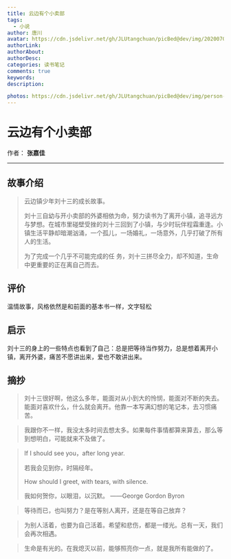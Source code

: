 ```yaml
---
title: 云边有个小卖部
tags:
  - 小说
author: 唐川
avatar: https://cdn.jsdelivr.net/gh/JLUtangchuan/picBed@dev/img/20200704232008.jpg
authorLink: 
authorAbout: 
authorDesc: 
categories: 读书笔记
comments: true
keywords: 
description: 

photos: https://cdn.jsdelivr.net/gh/JLUtangchuan/picBed@dev/img/person-reading-a-book-1741230.jpg
---
```


# 云边有个小卖部

作者： **张嘉佳**

---

## 故事介绍
> 云边镇少年刘十三的成长故事。
>
> 刘十三自幼与开小卖部的外婆相依为命，努力读书为了离开小镇，追寻远方与梦想。在城市里碰壁受挫的刘十三回到了小镇，与少时玩伴程霜重逢。小镇生活平静却暗潮汹涌，一个孤儿，一场婚礼，一场意外，几乎打破了所有人的生活。
>
> 为了完成一个几乎不可能完成的任 务，刘十三拼尽全力，却不知道，生命中更重要的正在离自己而去。


## 评价
温情故事，风格依然是和前面的基本书一样，文字轻松
## 启示

刘十三的身上的一些特点也看到了自己：总是把等待当作努力，总是想着离开小镇，离开外婆，痛苦不愿讲出来，爱也不敢讲出来。

## 摘抄

> 刘十三很好啊，他这么多年，能面对从小到大的怜悯，能面对不断的失去。能面对喜欢什么，什么就会离开。他靠一本写满幻想的笔记本，去习惯痛苦。



> 我跟你不一样，我没太多时间去想太多。如果每件事情都算来算去，那么等到想明白，可能就来不及做了。



> If I should see you，after long year.
>
> 若我会见到你，时隔经年。
>
> How should I greet, with tears, with silence.
>
> 我如何贺你，以眼泪，以沉默。  ——George Gordon Byron



> 等待而已，也叫努力？是在等别人离开，还是在等自己放弃？



> 为别人活着，也要为自己活着。希望和悲伤，都是一缕光。总有一天，我们会再次相遇。



> 生命是有光的。在我熄灭以前，能够照亮你一点，就是我所有能做的了。
